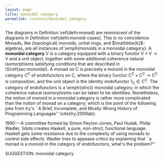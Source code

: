```yaml
---
layout: page
title: monoidal category
permalink: /context/monoidal_category
---
```

 The diagrams in Definition \ref{defn:monad} are reminiscent of the diagrams in Definition \ref{defn:monoid-cases}. This is no coincidence. Monads, like (topological) monoids, unital rings, and $\mathbbe{k}$-algebras, are all instances of \emph{monoids in a monoidal category}. A **monoidal category** $\mathsf{V}$ is a category equipped with a binary functor $\mathsf{V} \times \mathsf{V} \to \mathsf{V}$ and a unit object, together with some additional coherence natural isomorphisms satisfying conditions that are described in \S\ref{sec:monoidal}.  A monad on $\mathsf{C}$ is precisely a monoid in the monoidal category $\mathsf{C}^\mathsf{C}$ of endofunctors on $\mathsf{C}$, where the binary functor $\mathsf{C}^\mathsf{C} \times \mathsf{C}^\mathsf{C} \to \mathsf{C}^\mathsf{C}$ is composition, and the unit object is the identity endofunctor $1_\mathsf{C} \in \mathsf{C}^\mathsf{C}$. The category of endofunctors is a \emph{strict} monoidal category, in which the coherence natural isomorphisms can be taken to be identities. Nonetheless, the notion of monoid in a monoidal category is rather more complicated than the notion of monad on a category, which is the point of the following joke from Iry's ``A Brief, Incomplete, and Mostly Wrong History of Programming Languages'' \cite{Iry:2009ab}:

1990---A committee formed by Simon Peyton-Jones, Paul Hudak, Philip Wadler, \ldots creates Haskell, a pure, non-strict, functional language. Haskell gets some resistance due to the complexity of using monads to control side effects. Wadler tries to appease critics by explaining that ``a monad is a monoid in the category of endofunctors, what's the problem?''



SUGGESTION: monoidal category